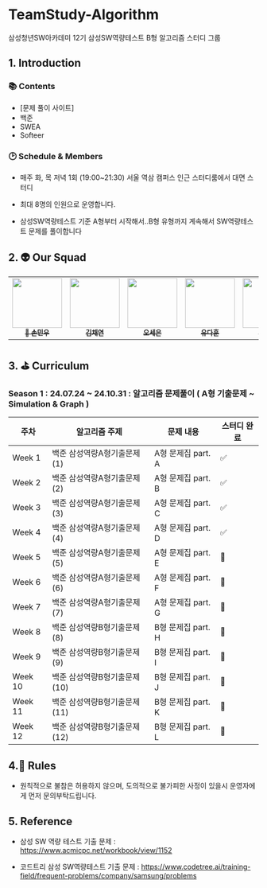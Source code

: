 # TeamStudy-Algorithm
삼성청년SW아카데미 12기 삼성SW역량테스트 B형 알고리즘 스터디 그룹

## 1. Introduction  


### 📚 Contents  


- [문제 풀이 사이트]
- 백준
- SWEA
- Softeer




### 🕑 Schedule & Members 

-  매주 화, 목 저녁 1회 (19:00~21:30) 서울 역삼 캠퍼스 인근 스터디룸에서 대면 스터디

-  최대 8명의 인원으로 운영합니다. 

-  삼성SW역량테스트 기준 A형부터 시작해서..B형 유형까지 계속해서 SW역량테스트 문제를 풀이합니다


  


## 2. 👽 Our Squad

<table>
  <tr>
    <td align="center"><a href="https://github.com/MarkSon-42"><img src="https://avatars.githubusercontent.com/u/84828274?v=4?s=100" width="100px;" alt=""/><br /><sub><b>👑
 손민우</b></sub></a><br /></td>
    <td align="center"><a href="https://github.com/
chcccccc"><img src="https://avatars.githubusercontent.com/u/105705840?v=4?s=100" width="100px;" alt=""/><br /><sub><b>
김채연</b></sub></a><br /></td>
    <td align="center"><a href="https://github.com/Potatose"><img src="https://avatars.githubusercontent.com/u/89388271?v=4?s=100" width="100px;" alt=""/><br /><sub><b>
오세은</b></sub></a><br /></td>
    <td align="center"><a href="https://github.com/dao-official"><img src="https://avatars.githubusercontent.com/u/175321478?v=4?s=100" width="100px;" alt=""/><br /><sub><b>
유다훈</b></sub></a><br /></td>
    <td align="center"><a href="https://github.com/byungkyu2"><img src="https://avatars.githubusercontent.com/u/159244912?v=4?s=100" width="100px;" alt=""/><br /><sub><b>
이병규</b></sub></a><br /></td>
    <td align="center"><a href="https://github.com/LazuliJ"><img src="https://avatars.githubusercontent.com/u/88023413?v=4?s=100" width="100px;" alt=""/><br /><sub><b>
이현정</b></sub></a><br /></td>
    <td align="center"><a href="https://github.com/shHan96"><img src="https://avatars.githubusercontent.com/u/58022564?v=4?s=100" width="100px;" alt=""/><br /><sub><b>
한상훈</b></sub></a><br /></td>
    <td align="center"><a href="https://github.com/YoujinHwang"><img src="https://avatars.githubusercontent.com/u/80201454?v=4?s=100" width="100px;" alt=""/><br /><sub><b>
황유진</b></sub></a><br /></td>
  </tr>
</table>



## 3. ⛳ Curriculum 

### Season 1 : 24.07.24 ~ 24.10.31  : 알고리즘 문제풀이 ( A형 기출문제 ~ Simulation & Graph )

| 주차    | 알고리즘 주제                   | 문제 내용              | 스터디 완료 |
|---------|--------------------------------|------------------------|------------|
| Week 1  | 백준 삼성역량A형기출문제 (1)    | A형 문제집 part. A     | ✅         |
| Week 2  | 백준 삼성역량A형기출문제 (2)    | A형 문제집 part. B     | ✅         |
| Week 3  | 백준 삼성역량A형기출문제 (3)    | A형 문제집 part. C     | ✅         |
| Week 4  | 백준 삼성역량A형기출문제 (4)    | A형 문제집 part. D     | ✅         |
| Week 5  | 백준 삼성역량A형기출문제 (5)    | A형 문제집 part. E     | 📅         |
| Week 6  | 백준 삼성역량A형기출문제 (6)    | A형 문제집 part. F     | 📅         |
| Week 7  | 백준 삼성역량A형기출문제 (7)    | A형 문제집 part. G     | 📅         |
| Week 8  | 백준 삼성역량B형기출문제 (8)    | B형 문제집 part. H     | 📅         |
| Week 9  | 백준 삼성역량B형기출문제 (9)    | B형 문제집 part. I     | 📅         |
| Week 10 | 백준 삼성역량B형기출문제 (10)   | B형 문제집 part. J     | 📅         |
| Week 11 | 백준 삼성역량B형기출문제 (11)   | B형 문제집 part. K     | 📅         |
| Week 12 | 백준 삼성역량B형기출문제 (12)   | B형 문제집 part. L     | 📅         |


## 4.💎 Rules  

- 원칙적으로 불참은 허용하지 않으며, 도의적으로 불가피한 사정이 있을시 운영자에게 먼저 문의부탁드립니다.


## 5. Reference  

- 삼성 SW 역량 테스트 기출 문제 : https://www.acmicpc.net/workbook/view/1152

- 코드트리 삼성 SW역량테스트 기출 문제 : https://www.codetree.ai/training-field/frequent-problems/company/samsung/problems







